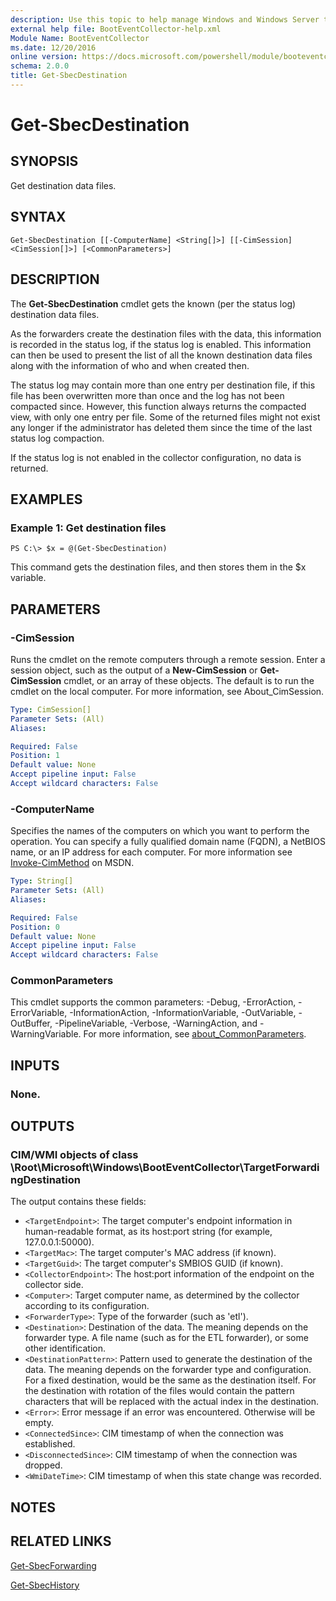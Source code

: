 ```yaml
---
description: Use this topic to help manage Windows and Windows Server technologies with Windows PowerShell.
external help file: BootEventCollector-help.xml
Module Name: BootEventCollector
ms.date: 12/20/2016
online version: https://docs.microsoft.com/powershell/module/booteventcollector/get-sbecdestination?view=windowsserver2016-ps&wt.mc_id=ps-gethelp
schema: 2.0.0
title: Get-SbecDestination
---
```


# Get-SbecDestination

## SYNOPSIS
Get destination data files.

## SYNTAX

```
Get-SbecDestination [[-ComputerName] <String[]>] [[-CimSession] <CimSession[]>] [<CommonParameters>]
```

## DESCRIPTION
The **Get-SbecDestination** cmdlet gets the known (per the status log) destination data files.

As the forwarders create the destination files with the data, this information is recorded in the status log, if the status log is enabled.
This information can then be used to present the list of all the known destination data files along with the information of who and when created then.

The status log may contain more than one entry per destination file, if this file has been overwritten more than once and the log has not been compacted since.
However, this function always returns the compacted view, with only one entry per file.
Some of the returned files might not exist any longer if the administrator has deleted them since the time of the last status log compaction.

If the status log is not enabled in the collector configuration, no data is returned.

## EXAMPLES

### Example 1: Get destination files
```
PS C:\> $x = @(Get-SbecDestination)
```

This command gets the destination files, and then stores them in the $x variable.

## PARAMETERS

### -CimSession
Runs the cmdlet on the remote computers through a remote session.
Enter a session object, such as the output of a **New-CimSession** or **Get-CimSession** cmdlet, or an array of these objects.
The default is to run the cmdlet on the local computer.
For more information, see About_CimSession.

```yaml
Type: CimSession[]
Parameter Sets: (All)
Aliases: 

Required: False
Position: 1
Default value: None
Accept pipeline input: False
Accept wildcard characters: False
```

### -ComputerName
Specifies the names of the computers on which you want to perform the operation.
You can specify a fully qualified domain name (FQDN), a NetBIOS name, or an IP address for each computer.
For more information see [Invoke-CimMethod](https://go.microsoft.com/fwlink/?LinkId=808801) on MSDN.

```yaml
Type: String[]
Parameter Sets: (All)
Aliases: 

Required: False
Position: 0
Default value: None
Accept pipeline input: False
Accept wildcard characters: False
```

### CommonParameters
This cmdlet supports the common parameters: -Debug, -ErrorAction, -ErrorVariable, -InformationAction, -InformationVariable, -OutVariable, -OutBuffer, -PipelineVariable, -Verbose, -WarningAction, and -WarningVariable. For more information, see [about_CommonParameters](https://go.microsoft.com/fwlink/?LinkID=113216).

## INPUTS

### None.

## OUTPUTS

### CIM/WMI objects of class \Root\Microsoft\Windows\BootEventCollector\TargetForwardingDestination
The output contains these fields: 

- `<TargetEndpoint>`: The target computer's endpoint information in human-readable format, as its host:port string (for example, 127.0.0.1:50000). 
- `<TargetMac>`: The target computer's MAC address (if known). 
- `<TargetGuid>`: The target computer's SMBIOS GUID (if known). 
- `<CollectorEndpoint>`: The host:port information of the endpoint on the collector side. 
- `<Computer>`: Target computer name, as determined by the collector according to its configuration. 
- `<ForwarderType>`: Type of the forwarder (such as 'etl'). 
- `<Destination>`: Destination of the data.
The meaning depends on the forwarder type.
A file name (such as for the ETL forwarder), or some other identification. 
- `<DestinationPattern>`: Pattern used to generate the destination of the data.
The meaning depends on the forwarder type and configuration.
For a fixed destination, would be the same as the destination itself.
For the destination with rotation of the files would contain the pattern characters that will be replaced with the actual index in the destination. 
- `<Error>`: Error message if an error was encountered.
Otherwise will be empty. 
- `<ConnectedSince>`: CIM timestamp of when the connection was established. 
- `<DisconnectedSince>`: CIM timestamp of when the connection was dropped. 
- `<WmiDateTime>`: CIM timestamp of when this state change was recorded.

## NOTES

## RELATED LINKS

[Get-SbecForwarding](./Get-SbecForwarding.md)

[Get-SbecHistory](./Get-SbecHistory.md)

